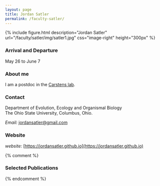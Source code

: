 ```yaml
---
layout: page
title: Jordan Satler
permalink: /faculty-satler/
---
```

{% include figure.html description="Jordan Satler" url="/faculty/satler/img/satler1.jpg" css="image-right" height="300px" %}

### Arrival and Departure

May 26 to June 7

### About me

I am a postdoc in the [Carstens lab](https://carstenslab.osu.edu/).

### Contact

Department of Evolution, Ecology and Organismal Biology<br/>
The Ohio State University, Columbus, Ohio.<br/>

_Email:_ [jordansatler@gmail.com](mailto:jordansatler@gmail.com)

### Website

_website:_ [https://jordansatler.github.io](https://jordansatler.github.io)

{% comment %}
### Selected Publications

{% endcomment %}
